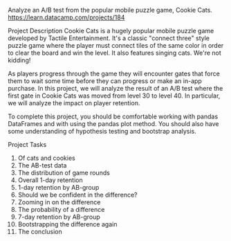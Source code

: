 Analyze an A/B test from the popular mobile puzzle game, Cookie Cats.
https://learn.datacamp.com/projects/184

Project Description
Cookie Cats is a hugely popular mobile puzzle game developed by Tactile Entertainment. It's a classic "connect three" style puzzle game where the player must connect tiles of the same color in order to clear the board and win the level. It also features singing cats. We're not kidding!

As players progress through the game they will encounter gates that force them to wait some time before they can progress or make an in-app purchase. In this project, we will analyze the result of an A/B test where the first gate in Cookie Cats was moved from level 30 to level 40. In particular, we will analyze the impact on player retention.

To complete this project, you should be comfortable working with pandas DataFrames and with using the pandas plot method. You should also have some understanding of hypothesis testing and bootstrap analysis.

Project Tasks
1. Of cats and cookies
2. The AB-test data
3. The distribution of game rounds
4. Overall 1-day retention
5. 1-day retention by AB-group
6. Should we be confident in the difference?
7. Zooming in on the difference
8. The probability of a difference
9. 7-day retention by AB-group
10. Bootstrapping the difference again
11. The conclusion
